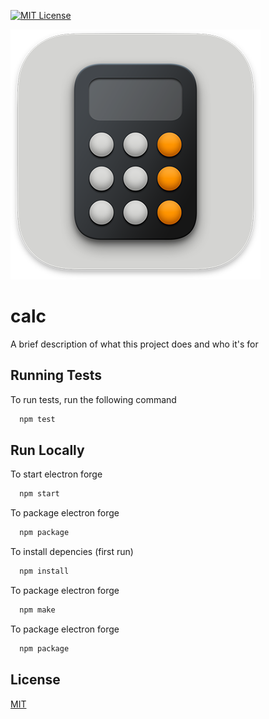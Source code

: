 
[![MIT License](https://img.shields.io/badge/License-MIT-green.svg)](https://choosealicense.com/licenses/mit/)


![Logo](https://github.com/dev-animatronix/calc/blob/main/images/logo.png?raw=true)




# calc

A brief description of what this project does and who it's for


## Running Tests

To run tests, run the following command

```bash
  npm test
```


## Run Locally

To start electron forge
```bash
  npm start
```

To package electron forge
```bash
  npm package
```

To install depencies (first run)
```bash
  npm install
```

To package electron forge
```bash
  npm make
```

To package electron forge
```bash
  npm package
```



## License

[MIT](https://choosealicense.com/licenses/mit/)

